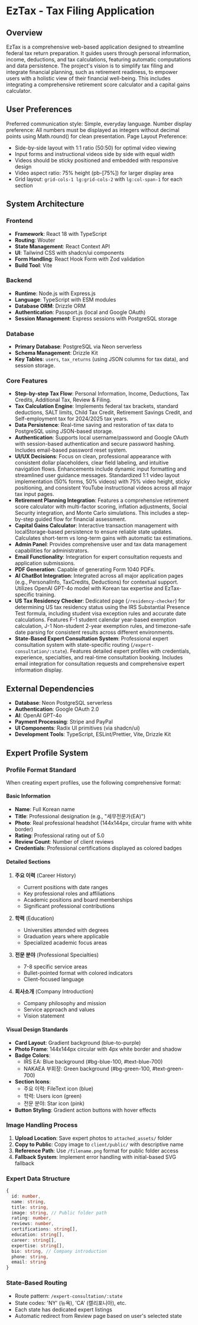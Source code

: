 # EzTax - Tax Filing Application

## Overview
EzTax is a comprehensive web-based application designed to streamline federal tax return preparation. It guides users through personal information, income, deductions, and tax calculations, featuring automatic computations and data persistence. The project's vision is to simplify tax filing and integrate financial planning, such as retirement readiness, to empower users with a holistic view of their financial well-being. This includes integrating a comprehensive retirement score calculator and a capital gains calculator.

## User Preferences
Preferred communication style: Simple, everyday language.
Number display preference: All numbers must be displayed as integers without decimal points using Math.round() for clean presentation.
Page Layout Preference:
- Side-by-side layout with 1:1 ratio (50:50) for optimal video viewing
- Input forms and instructional videos side by side with equal width
- Videos should be sticky positioned and embedded with responsive design
- Video aspect ratio: 75% height (pb-[75%]) for larger display area
- Grid layout: `grid-cols-1 lg:grid-cols-2` with `lg:col-span-1` for each section

## System Architecture

### Frontend
- **Framework**: React 18 with TypeScript
- **Routing**: Wouter
- **State Management**: React Context API
- **UI**: Tailwind CSS with shadcn/ui components
- **Form Handling**: React Hook Form with Zod validation
- **Build Tool**: Vite

### Backend
- **Runtime**: Node.js with Express.js
- **Language**: TypeScript with ESM modules
- **Database ORM**: Drizzle ORM
- **Authentication**: Passport.js (local and Google OAuth)
- **Session Management**: Express sessions with PostgreSQL storage

### Database
- **Primary Database**: PostgreSQL via Neon serverless
- **Schema Management**: Drizzle Kit
- **Key Tables**: `users`, `tax_returns` (using JSON columns for tax data), and session storage.

### Core Features
- **Step-by-step Tax Flow**: Personal Information, Income, Deductions, Tax Credits, Additional Tax, Review & Filing.
- **Tax Calculation Engine**: Implements federal tax brackets, standard deductions, SALT limits, Child Tax Credit, Retirement Savings Credit, and Self-employment tax for 2024/2025 tax years.
- **Data Persistence**: Real-time saving and restoration of tax data to PostgreSQL using JSON-based storage.
- **Authentication**: Supports local username/password and Google OAuth with session-based authentication and secure password hashing. Includes email-based password reset system.
- **UI/UX Decisions**: Focus on clean, professional appearance with consistent dollar placeholders, clear field labeling, and intuitive navigation flows. Enhancements include dynamic input formatting and streamlined user guidance messages. Standardized 1:1 video layout implementation (50% forms, 50% videos) with 75% video height, sticky positioning, and consistent YouTube instructional videos across all major tax input pages.
- **Retirement Planning Integration**: Features a comprehensive retirement score calculator with multi-factor scoring, inflation adjustments, Social Security integration, and Monte Carlo simulations. This includes a step-by-step guided flow for financial assessment.
- **Capital Gains Calculator**: Interactive transaction management with localStorage-based persistence to ensure reliable state updates. Calculates short-term vs long-term gains with automatic tax estimations.
- **Admin Panel**: Provides comprehensive user and tax data management capabilities for administrators.
- **Email Functionality**: Integration for expert consultation requests and application submissions.
- **PDF Generation**: Capable of generating Form 1040 PDFs.
- **AI ChatBot Integration**: Integrated across all major application pages (e.g., PersonalInfo, TaxCredits, Deductions) for contextual support. Utilizes OpenAI GPT-4o model with Korean tax expertise and EzTax-specific training.
- **US Tax Residency Checker**: Dedicated page (`/residency-checker`) for determining US tax residency status using the IRS Substantial Presence Test formula, including student visa exception rules and accurate date calculations. Features F-1 student calendar year-based exemption calculation, J-1 Non-student 2-year exemption rules, and timezone-safe date parsing for consistent results across different environments.
- **State-Based Expert Consultation System**: Professional expert consultation system with state-specific routing (`/expert-consultation/:state`). Features detailed expert profiles with credentials, experience, specialties, and real-time consultation booking. Includes email integration for consultation requests and comprehensive expert information display.

## External Dependencies

- **Database**: Neon PostgreSQL serverless
- **Authentication**: Google OAuth 2.0
- **AI**: OpenAI GPT-4o
- **Payment Processing**: Stripe and PayPal
- **UI Components**: Radix UI primitives (via shadcn/ui)
- **Development Tools**: TypeScript, ESLint/Prettier, Vite, Drizzle Kit

## Expert Profile System

### Profile Format Standard
When creating expert profiles, use the following comprehensive format:

#### Basic Information
- **Name**: Full Korean name
- **Title**: Professional designation (e.g., "세무전문가(EA)")
- **Photo**: Real professional headshot (144x144px, circular frame with white border)
- **Rating**: Professional rating out of 5.0
- **Review Count**: Number of client reviews
- **Credentials**: Professional certifications displayed as colored badges

#### Detailed Sections
1. **주요 이력** (Career History)
   - Current positions with date ranges
   - Key professional roles and affiliations
   - Academic positions and board memberships
   - Significant professional contributions

2. **학력** (Education)
   - Universities attended with degrees
   - Graduation years where applicable
   - Specialized academic focus areas

3. **전문 분야** (Professional Specialties)
   - 7-8 specific service areas
   - Bullet-pointed format with colored indicators
   - Client-focused language

4. **회사소개** (Company Introduction)
   - Company philosophy and mission
   - Service approach and values
   - Vision statement

#### Visual Design Standards
- **Card Layout**: Gradient background (blue-to-purple)
- **Photo Frame**: 144x144px circular with 4px white border and shadow
- **Badge Colors**: 
  - IRS EA: Blue background (#bg-blue-100, #text-blue-700)
  - NAKAEA 부회장: Green background (#bg-green-100, #text-green-700)
- **Section Icons**: 
  - 주요 이력: FileText icon (blue)
  - 학력: Users icon (green) 
  - 전문 분야: Star icon (pink)
- **Button Styling**: Gradient action buttons with hover effects

### Image Handling Process
1. **Upload Location**: Save expert photos to `attached_assets/` folder
2. **Copy to Public**: Copy image to `client/public/` with descriptive name
3. **Reference Path**: Use `/filename.png` format for public folder access
4. **Fallback System**: Implement error handling with initial-based SVG fallback

### Expert Data Structure
```typescript
{
  id: number,
  name: string,
  title: string,
  image: string, // Public folder path
  rating: number,
  reviews: number,
  certifications: string[],
  education: string[],
  career: string[],
  expertise: string[],
  bio: string, // Company introduction
  phone: string,
  email: string
}
```

### State-Based Routing
- Route pattern: `/expert-consultation/:state`
- State codes: 'NY' (뉴욕), 'CA' (캘리포니아), etc.
- Each state has dedicated expert listings
- Automatic redirect from Review page based on user's selected state